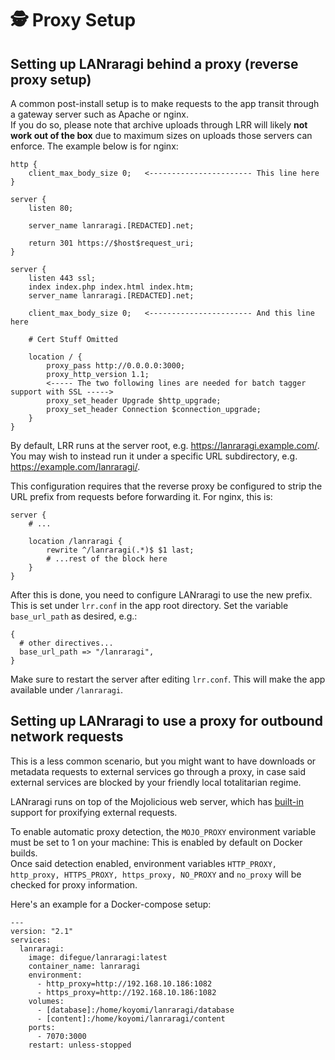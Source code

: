 # 🕵️ Proxy Setup

## Setting up LANraragi behind a proxy (reverse proxy setup)

A common post-install setup is to make requests to the app transit through a gateway server such as Apache or nginx.  
If you do so, please note that archive uploads through LRR will likely **not work out of the box** due to maximum sizes on uploads those servers can enforce. The example below is for nginx:

```
http {
    client_max_body_size 0;   <----------------------- This line here
}

server {
    listen 80;

    server_name lanraragi.[REDACTED].net;

    return 301 https://$host$request_uri;
}

server {
    listen 443 ssl;
    index index.php index.html index.htm;
    server_name lanraragi.[REDACTED].net;

    client_max_body_size 0;   <----------------------- And this line here

    # Cert Stuff Omitted

    location / {
        proxy_pass http://0.0.0.0:3000;
        proxy_http_version 1.1;
        <----- The two following lines are needed for batch tagger support with SSL ----->
        proxy_set_header Upgrade $http_upgrade; 
        proxy_set_header Connection $connection_upgrade;
    }
}
```

By default, LRR runs at the server root,
e.g. https://lanraragi.example.com/. You may wish to instead run it under a
specific URL subdirectory, e.g. https://example.com/lanraragi/.

This configuration requires that the reverse proxy be configured to strip the
URL prefix from requests before forwarding it. For nginx, this is:

```
server {
    # ...

    location /lanraragi {
        rewrite ^/lanraragi(.*)$ $1 last;
        # ...rest of the block here
    }
}
```

After this is done, you need to configure LANraragi to use the new prefix. This
is set under `lrr.conf` in the app root directory. Set the variable
`base_url_path` as desired, e.g.:

```
{
  # other directives...
  base_url_path => "/lanraragi",
}
```

Make sure to restart the server after editing `lrr.conf`. This will make the app
available under `/lanraragi`.

## Setting up LANraragi to use a proxy for outbound network requests

This is a less common scenario, but you might want to have downloads or metadata requests to external services go through a proxy, in case said external services are blocked by your friendly local totalitarian regime.  

LANraragi runs on top of the Mojolicious web server, which has [built-in](https://docs.mojolicious.org/Mojo/UserAgent/Proxy#detect) support for proxifying external requests.  

To enable automatic proxy detection, the `MOJO_PROXY` environment variable must be set to 1 on your machine: This is enabled by default on Docker builds.  
Once said detection enabled, environment variables `HTTP_PROXY, http_proxy, HTTPS_PROXY, https_proxy, NO_PROXY` and `no_proxy` will be checked for proxy information.  

Here's an example for a Docker-compose setup:  

```
---
version: "2.1"
services:
  lanraragi:
    image: difegue/lanraragi:latest
    container_name: lanraragi
    environment:
      - http_proxy=http://192.168.10.186:1082
      - https_proxy=http://192.168.10.186:1082
    volumes:
      - [database]:/home/koyomi/lanraragi/database
      - [content]:/home/koyomi/lanraragi/content
    ports:
      - 7070:3000
    restart: unless-stopped
```
